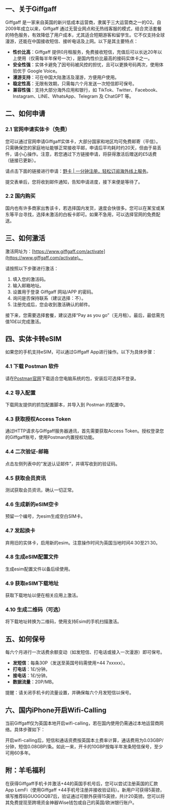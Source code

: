 ## 一、关于Giffgaff

Giffgaff 是一家来自英国的新兴低成本运营商，隶属于三大运营商之一的O2。自2009年成立以来，Giffgaff 通过无营业网点和无热线客服的模式，结合灵活套餐的特色服务，有效降低了用户成本，尤其适合短期游客和留学生。它不仅支持全球漫游，还能在中国接收短信、接听电话及上网。以下是其主要特点：

- **性价比高**：Giffgaff 提供0月租服务，免费接收短信，充值后可以长达20年以上使用（仅需每半年保号一次），是国内性价比最高的接码实体卡之一。
- **安全性强**：实体卡避免了因号码被风控的担忧，且可以更换号码两次，使用体验优于 Google Voice。
- **漫游支持**：可在中国大陆激活及漫游，方便用户使用。
- **稳定性高**：无限有效期，只需每六个月发送一次短信即可保号。
- **兼容性强**：支持大部分海外应用和银行，如 TikTok、Twitter、Facebook、Instagram、LINE、WhatsApp、Telegram 及 ChatGPT 等。

## 二、如何申请

### 2.1 官网申请实体卡（免费）

您可以通过官网申请Giffgaff实体卡，大部分国家和地区均可免费邮寄（平信）。只需确保您的家庭地址能够正常接收平邮，申请后平均耗时约20天，但由于易丢件，请小心操作。注意，若您通过下方链接申请，将获得激活后赠送的£5话费（链接已更新）。

请点击下面的链接进行申请：[野卡 | 一分钟注册，轻松订阅海外线上服务](https://bit.ly/bewildcard)。

提交表单后，您将收到邮件通知，告知申请进度，接下来便是等待了。

### 2.2 国内购买

国内也有许多商家出售该卡，若选择国内发货，速度会快很多。您可以在某宝或某东等平台寻找，选择未激活的白板卡即可。如果不急用，可以选择官网的免费配送。

## 三、如何激活

激活网址为：[https://www.giffgaff.com/activate](https://www.giffgaff.com/activate)。

请按照以下步骤进行激活：

1. 填入您的激活码。
2. 输入邮箱地址。
3. 设置用于登录 Giffgaff 网站/APP 的密码。
4. 询问是否保持联系（建议选择：不）。
5. 注册完成后，您会收到激活确认的邮件。

接下来，您需要选择套餐，建议选择“Pay as you go”（无月租）。最后，最低需充值10£以完成激活。

## 四、实体卡转eSIM

如果您的手机支持eSIM，可以通过Giffgaff App进行操作。以下为具体步骤：

### 4.1 下载 Postman 软件

请在[Postman官网](https://www.postman.com/downloads/)下载适合您电脑系统的包，安装后可选择不登录。

### 4.2 导入配置

下载网友提供的抓包配置脚本，并导入到 Postman 的配置中。

### 4.3 获取授权Access Token

通过HTTP请求与Giffgaff服务器通讯，首先需要获取Access Token。授权登录您的Giffgaff账号，使用Postman内置授权功能。

### 4.4 二次验证-邮箱

点击左侧列表中的“发送认证邮件”，并填写收到的验证码。

### 4.5 获取会员资讯

测试获取会员资讯，确认一切正常。

### 4.6 生成新的eSIM空卡

预留一个编号，为esim生成空白SIM卡。

### 4.7 发起换卡

弃用旧的实体卡，启用新的esim。注意操作时间为英国当地时间4:30至21:30。

### 4.8 生成eSIM配置文件

生成esim配置文件以备后续使用。

### 4.9 获取eSIM下载地址

获取下载地址以便在相关应用上激活。

### 4.10 生成二维码（可选）

将下载地址转换为二维码，使用支持Esim的手机扫描激活。

## 五、如何保号

每六个月进行一次话费余额变动（如发短信、打电话或接入一次漫游）即可保号。

- **发短信**：每条30P（发送至英国号码需使用+44 7xxxxx）。
- **打电话**：1£/分钟。
- **接电话**：1£/分钟。
- **数据流量**：20P/MB。

提醒：请关闭手机卡的流量设置，并确保每六个月发短信以保号。

## 六、国内iPhone开启Wifi-Calling

当前Giffgaff仅为英国本地开启wifi-calling，若在国内使用仍需通过本地运营商网络。具体步骤如下：

开启wifi-calling后，短信和通话资费按英国本土费率计算，通话费用为0.03GBP/分钟，短信0.08GBP/条。如此一来，开卡的10GBP按每半年发条短信保号，至少可用60多年。

## 附：羊毛福利

在获得Giffgaff手机卡并激活+44的英国手机号后，您可以尝试注册英国的汇款App LemFi（使用Giffgaff +44手机号注册并接收验证码）。新用户可获得5英镑，填写推荐码GUOGOQB7后，验证通过可额外获得15英镑，共计20英镑。您可以将其免费提现至跨境资金神器Wise钱包或自己的英国/欧洲银行账户。